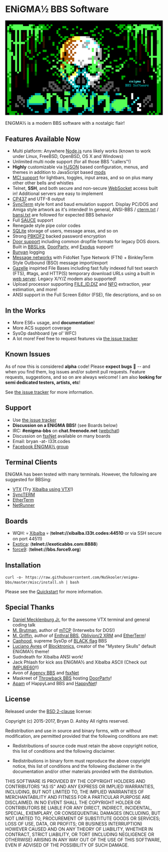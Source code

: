 # ENiGMA½ BBS Software

![ENiGMA½ BBS](docs/images/enigma-bbs.png "ENiGMA½ BBS")

ENiGMA½ is a modern BBS software with a nostalgic flair!


## Features Available Now
 * Multi platform: Anywhere [Node.js](https://nodejs.org/) runs likely works (known to work under Linux, FreeBSD, OpenBSD, OS X and Windows)
 * Unlimited multi node support (for all those BBS "callers"!)
 * **Highly** customizable via [HJSON](http://hjson.org/) based configuration, menus, and themes in addition to JavaScript based [mods](docs/mods.md)
 * [MCI support](docs/mci.md) for lightbars, toggles, input areas, and so on plus many other other bells and whistles
 * Telnet, **SSH**, and both secure and non-secure [WebSocket](https://en.wikipedia.org/wiki/WebSocket) access built in! Additional servers are easy to implement
 * [CP437](http://www.ascii-codes.com/) and UTF-8 output
 * [SyncTerm](http://syncterm.bbsdev.net/) style font and baud emulation support. Display PC/DOS and Amiga style artwork as it's intended! In general, ANSI-BBS / [cterm.txt](http://cvs.synchro.net/cgi-bin/viewcvs.cgi/*checkout*/src/conio/cterm.txt?content-type=text%2Fplain&revision=HEAD) / [bansi.txt](http://www.bbsdocumentary.com/library/PROGRAMS/GRAPHICS/ANSI/bansi.txt) are followed for expected BBS behavior
 * Full [SAUCE](http://www.acid.org/info/sauce/sauce.htm) support
 * Renegade style pipe color codes
 * [SQLite](http://sqlite.org/) storage of users, message areas, and so on
 * Strong [PBKDF2](https://en.wikipedia.org/wiki/PBKDF2) backed password encryption
 * [Door support](docs/doors.md) including common dropfile formats for legacy DOS doors. Built in [BBSLink](http://bbslink.net/), [DoorParty](http://forums.throwbackbbs.com/), and [Exodus](https://oddnetwork.org/exodus/) support!
 * [Bunyan](https://github.com/trentm/node-bunyan) logging
 * [Message networks](docs/msg_networks.md) with FidoNet Type Network (FTN) + BinkleyTerm Style Outbound (BSO) message import/export
 * [Gazelle](https://github.com/WhatCD/Gazelle) inspirted File Bases including fast fully indexed full text search (FTS), #tags, and HTTP(S) temporary download URLs using a built in [web server](docs/web_server.md). Legacy X/Y/Z modem also supported!
 * Upload processor supporting [FILE_ID.DIZ](https://en.wikipedia.org/wiki/FILE_ID.DIZ) and [NFO](https://en.wikipedia.org/wiki/.nfo) extraction, year estimation, and more!
 * ANSI support in the Full Screen Editor (FSE), file descriptions, and so on
 
## In the Works
* More ES6+ usage, and **documentation**!
* More ACS support coverage
* SysOp dashboard (ye ol' WFC)
* A lot more! Feel free to request features via [the issue tracker](https://github.com/NuSkooler/enigma-bbs/issues)

## Known Issues
As of now this is considered **alpha** code! Please **expect bugs** :bug: -- and when you find them, log issues and/or submit pull requests. Feature requests, suggestions, and so on are always welcome! I am also **looking for semi dedicated testers, artists, etc**!

See [the issue tracker](https://github.com/NuSkooler/enigma-bbs/issues) for more information.

## Support
* Use [the issue tracker](https://github.com/NuSkooler/enigma-bbs/issues)
* **Discussion on a ENiGMA BBS!** (see Boards below)
* IRC: **#enigma-bbs** on **chat.freenode.net** ([webchat](https://webchat.freenode.net/?channels=enigma-bbs))
* Discussion on [fsxNet](http://bbs.geek.nz/#fsxNet) available on many boards
* Email: bryan -at- l33t.codes
* [Facebook ENiGMA½ group](https://www.facebook.com/groups/enigmabbs/)

## Terminal Clients
ENiGMA has been tested with many terminals. However, the following are suggested for BBSing:
* [VTX](https://github.com/codewar65/VTX_ClientServer) (Try [Xibalba using VTX](https://l33t.codes/vtx/xibalba.html)!)
* [SyncTERM](http://syncterm.bbsdev.net/)
* [EtherTerm](https://github.com/M-griffin/EtherTerm)
* [NetRunner](http://mysticbbs.com/downloads.html)

## Boards
* WQH: :skull: [Xibalba](https://l33t.codes/xibalba-bbs) :skull: (**telnet://xibalba.l33t.codes:44510** or via SSH secure on port 44511)
* [Exotica](https://exoticabbs.com/): (**telnet://exoticabbs.com:8888**)
* [force9](http://bbs.force9.org/): (**telnet://bbs.force9.org**)


## Installation
```
curl -o- https://raw.githubusercontent.com/NuSkooler/enigma-bbs/master/misc/install.sh | bash
```

Please see the [Quickstart](docs/index.md) for more information.

## Special Thanks
* [Daniel Mecklenburg Jr.](https://github.com/codewar65) for the awesome VTX terminal and general coding talk
* [M. Brutman](http://www.brutman.com/), author of [mTCP](http://www.brutman.com/mTCP/mTCP.html) (Interwebs for DOS!)
* [M. Griffin](https://github.com/M-griffin), author of [Enthral BBS](https://github.com/M-griffin/Enthral), [Oblivion/2 XRM](https://github.com/M-griffin/Oblivion2-XRM) and [EtherTerm](https://github.com/M-griffin/EtherTerm)!
* [Caphood](http://www.reddit.com/user/Caphood), supreme SysOp of [BLACK ƒlag](http://www.bbsnexus.com/directory/listing/blackflag.html) BBS
* [Luciano Ayres](http://www.lucianoayres.com.br/) of [Blocktronics](http://blocktronics.org/), creator of the "Mystery Skulls" default ENiGMA½ theme!
* Sudndeath for Xibalba ANSI work!
* Jack Phlash for kick ass ENiGMA½ and Xibalba ASCII (Check out [IMPURE60](http://pc.textmod.es/pack/impure60/)!!)
* Avon of [Agency BBS](http://bbs.geek.nz/) and [fsxNet](http://bbs.geek.nz/#fsxNet)
* Maskreet of [Throwback BBS](http://www.throwbackbbs.com/) hosting [DoorParty](http://forums.throwbackbbs.com/)!
* [Apam](https://github.com/apamment) of HappyLand BBS and [HappyNet](http://andrew.homeunix.org/doku.php?id=happynet)!

## License
Released under the [BSD 2-clause](https://opensource.org/licenses/BSD-2-Clause) license:

Copyright (c) 2015-2017, Bryan D. Ashby
All rights reserved.

Redistribution and use in source and binary forms, with or without
modification, are permitted provided that the following conditions are met:

* Redistributions of source code must retain the above copyright notice, this
  list of conditions and the following disclaimer.

* Redistributions in binary form must reproduce the above copyright notice,
  this list of conditions and the following disclaimer in the documentation
  and/or other materials provided with the distribution.

THIS SOFTWARE IS PROVIDED BY THE COPYRIGHT HOLDERS AND CONTRIBUTORS "AS IS"
AND ANY EXPRESS OR IMPLIED WARRANTIES, INCLUDING, BUT NOT LIMITED TO, THE
IMPLIED WARRANTIES OF MERCHANTABILITY AND FITNESS FOR A PARTICULAR PURPOSE ARE
DISCLAIMED. IN NO EVENT SHALL THE COPYRIGHT HOLDER OR CONTRIBUTORS BE LIABLE
FOR ANY DIRECT, INDIRECT, INCIDENTAL, SPECIAL, EXEMPLARY, OR CONSEQUENTIAL
DAMAGES (INCLUDING, BUT NOT LIMITED TO, PROCUREMENT OF SUBSTITUTE GOODS OR
SERVICES; LOSS OF USE, DATA, OR PROFITS; OR BUSINESS INTERRUPTION) HOWEVER
CAUSED AND ON ANY THEORY OF LIABILITY, WHETHER IN CONTRACT, STRICT LIABILITY,
OR TORT (INCLUDING NEGLIGENCE OR OTHERWISE) ARISING IN ANY WAY OUT OF THE USE
OF THIS SOFTWARE, EVEN IF ADVISED OF THE POSSIBILITY OF SUCH DAMAGE.
